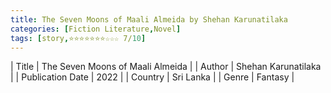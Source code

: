 ```yaml
---
title: The Seven Moons of Maali Almeida by Shehan Karunatilaka
categories: [Fiction Literature,Novel]
tags: [story,⭐⭐⭐⭐⭐⭐⭐☆☆☆ 7/10]
---
```

        
| Title | The Seven Moons of Maali Almeida  |
| Author |  Shehan Karunatilaka  |
| Publication Date | 2022   |
| Country | Sri Lanka |
| Genre | Fantasy  |
        